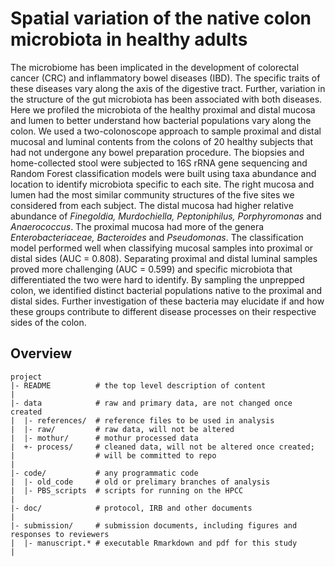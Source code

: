 # Spatial variation of the native colon microbiota in healthy adults

The microbiome has been implicated in the development of colorectal cancer (CRC) and inflammatory bowel diseases (IBD). The specific traits of these diseases vary along the axis of the digestive tract. Further, variation in the structure of the gut microbiota has been associated with both diseases. Here we profiled the microbiota of the healthy proximal and distal mucosa and lumen to better understand how bacterial populations vary along the colon. We used a two-colonoscope approach to sample proximal and distal mucosal and luminal contents from the colons of 20 healthy subjects that had not undergone any bowel preparation procedure. The biopsies and home-collected stool were subjected to 16S rRNA gene sequencing and Random Forest classification models were built using taxa abundance and location to identify microbiota specific to each site. The right mucosa and lumen had the most similar community structures of the five sites we considered from each subject. The distal mucosa had higher relative abundance of _Finegoldia, Murdochiella, Peptoniphilus, Porphyromonas_ and _Anaerococcus_. The proximal mucosa had more of the genera _Enterobacteriaceae, Bacteroides_ and _Pseudomonas_. The classification model performed well when classifying mucosal samples into proximal or distal sides (AUC = 0.808). Separating proximal and distal luminal samples proved more challenging (AUC = 0.599) and specific microbiota that differentiated the two were hard to identify. By sampling the unprepped colon, we identified distinct bacterial populations native to the proximal and distal sides. Further investigation of these bacteria may elucidate if and how these groups contribute to different disease processes on their respective sides of the colon.

Overview
--------

    project
    |- README          # the top level description of content
    |
    |- data            # raw and primary data, are not changed once created
    |  |- references/  # reference files to be used in analysis
    |  |- raw/         # raw data, will not be altered
    |  |- mothur/      # mothur processed data
    |  +- process/     # cleaned data, will not be altered once created;
    |                  # will be committed to repo
    |
    |- code/           # any programmatic code
    |  |- old_code     # old or prelimary branches of analysis
    |  |- PBS_scripts  # scripts for running on the HPCC
    |
    |- doc/            # protocol, IRB and other documents
    |
    |- submission/     # submission documents, including figures and responses to reviewers
    |  |- manuscript.* # executable Rmarkdown and pdf for this study
    |
